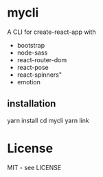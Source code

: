 # mycli

A CLI for create-react-app with
* bootstrap
* node-sass
* react-router-dom
* react-pose
* react-spinners"
* emotion

## installation

yarn install
cd mycli
yarn link

# License

MIT - see LICENSE

